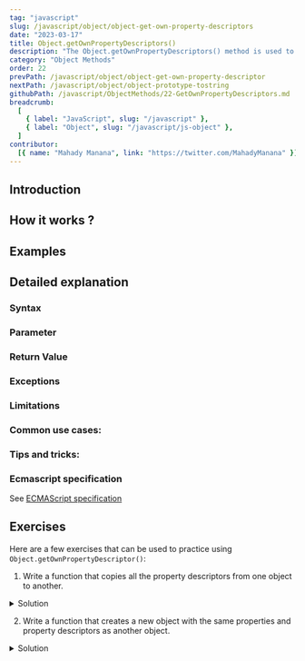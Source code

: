 ```yaml
---
tag: "javascript"
slug: /javascript/object/object-get-own-property-descriptors
date: "2023-03-17"
title: Object.getOwnPropertyDescriptors()
description: "The Object.getOwnPropertyDescriptors() method is used to get all the own property descriptors of a given object. The method returns a new object containing all the property descriptors of the specified object, both enumerable and non-enumerable."
category: "Object Methods"
order: 22
prevPath: /javascript/object/object-get-own-property-descriptor
nextPath: /javascript/object/object-prototype-tostring
githubPath: /javascript/ObjectMethods/22-GetOwnPropertyDescriptors.md
breadcrumb:
  [
    { label: "JavaScript", slug: "/javascript" },
    { label: "Object", slug: "/javascript/js-object" },
  ]
contributor:
  [{ name: "Mahady Manana", link: "https://twitter.com/MahadyManana" }]
---
```


## Introduction
## How it works ?
## Examples

## Detailed explanation

### Syntax

### Parameter


### Return Value


### Exceptions


### Limitations


### Common use cases:


### Tips and tricks:


### Ecmascript specification


See <a href="https://tc39.es/ecma262/multipage/fundamental-objects.html#sec-object.getownpropertydescriptors" target="_blank" rel="noopener noreferrer">ECMAScript specification</a>

## Exercises

Here are a few exercises that can be used to practice using `Object.getOwnPropertyDescriptor()`:

1. Write a function that copies all the property descriptors from one object to another.

<details>

<summary>Solution</summary>

```js
function copyPropertyDescriptors(source, target) {
  const descriptors = Object.getOwnPropertyDescriptors(source);
  Object.defineProperties(target, descriptors);
}

const source = {
  name: "John",
  age: 30,
};

const target = {};
copyPropertyDescriptors(source, target);

console.log(target.name); // "John"
console.log(target.age); // 30
```

</details>

2. Write a function that creates a new object with the same properties and property descriptors as another object.

<details>

<summary>Solution</summary>

```js
function cloneObjectWithDescriptors(obj) {
  const clonedObj = Object.create(Object.getPrototypeOf(obj));
  const descriptors = Object.getOwnPropertyDescriptors(obj);
  Object.defineProperties(clonedObj, descriptors);
  return clonedObj;
}

const person = {
  name: "John",
  age: 30,
  get greeting() {
    return `Hello, my name is ${this.name} and I am ${this.age} years old`;
  },
};

const clonedPerson = cloneObjectWithDescriptors(person);
console.log(clonedPerson.greeting); // "Hello, my name is John and I am 30 years old"
```

</details>
